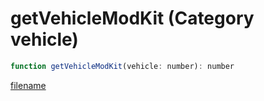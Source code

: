 # getVehicleModKit (Category vehicle)

```js
function getVehicleModKit(vehicle: number): number
```

[filename](getVehicleModKit_m.md ':include')